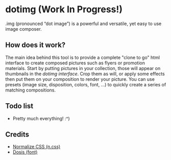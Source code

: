 # dotimg (Work In Progress!)
.img (pronounced “dot image”) is a powerful and versatile, yet easy to use image composer.

## How does it work?
The main idea behind this tool is to provide a complete "clone to go" html interface to create composed pictures such as flyers or promotion materials. Start by putting pictures in your collection, those will appear on thumbnails in the _dotimg interface_. Crop them as will, or apply some effects then put them on your composition to render your picture. You can use presets (image size, disposition, colors, font, ...) to quickly create a series of matching compositions.

## Todo list
* Pretty much everything! :^)

## Credits
* [Normalize CSS (n.css)](http://github.com/necolas/normalize.css)
* [Dosis (font)](http://fonts.google.com/specimen/Dosis)
